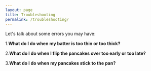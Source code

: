 ```yaml
---
layout: page
title: Troubleshooting
permalink: /troubleshooting/
---
```


Let's talk about some errors you may have:

1.**What do I do when my batter is too thin or too thick?**

2.**What do I do when I flip the pancakes over too early or too late?**

3.**What do I do when my pancakes stick to the pan?**
